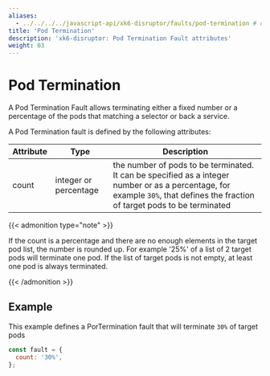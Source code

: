 ```yaml
---
aliases:
  - ../../../../javascript-api/xk6-disruptor/faults/pod-termination # docs/k6/<K6_VERSION>/javascript-api/xk6-disruptor/faults/pod-termination
title: 'Pod Termination'
description: 'xk6-disruptor: Pod Termination Fault attributes'
weight: 03
---
```


# Pod Termination

A Pod Termination Fault allows terminating either a fixed number or a percentage of the pods that matching a selector or back a service.

A Pod Termination fault is defined by the following attributes:

| Attribute | Type                  | Description                                                                                                                                                                   |
| --------- | --------------------- | ----------------------------------------------------------------------------------------------------------------------------------------------------------------------------- |
| count     | integer or percentage | the number of pods to be terminated. It can be specified as a integer number or as a percentage, for example `30%`, that defines the fraction of target pods to be terminated |

{{< admonition type="note" >}}

If the count is a percentage and there are no enough elements in the target pod list, the number is rounded up.
For example '25%' of a list of 2 target pods will terminate one pod.
If the list of target pods is not empty, at least one pod is always terminated.

{{< /admonition >}}

## Example

This example defines a PorTermination fault that will terminate `30%` of target pods

```javascript
const fault = {
  count: '30%',
};
```
